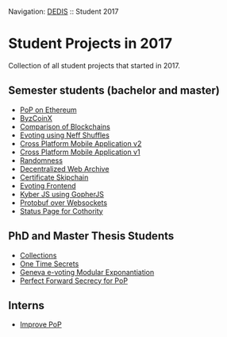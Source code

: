 Navigation: [DEDIS](https://github.com/dedis/doc) ::
Student 2017

# Student Projects in 2017
Collection of all student projects that started in 2017.

## Semester students (bachelor and master)

- [PoP on Ethereum](https://github.com/dedis/pop_ethereum)
- [ByzCoinX](https://github.com/dedis/student_17_bftcosi)
- [Comparison of Blockchains](https://github.com/dedis/student_17_byzcoin)
- [Evoting using Neff Shuffles](https://github.com/dedis/student_17_evoting)
- [Cross Platform Mobile Application v2](https://github.com/dedis/student_17_mobile)
- [Cross Platform Mobile Application v1](https://github.com/dedis/student_17_cothority-mobile)
- [Randomness](https://github.com/dedis/student_17_randomness)
- [Decentralized Web Archive](https://github.com/dedis/student_17_decenar)
- [Certificate Skipchain](https://github.com/dedis/student_17_certificate_skipchain)
- [Evoting Frontend](https://github.com/dedis/student_17_evoting_frontend)
- [Kyber JS using GopherJS](https://github.com/dedis/student_17_crypto_js)
- [Protobuf over Websockets](https://github.com/dedis/student_17_cothority_protobuf)
- [Status Page for Cothority](https://github.com/dedis/student_17_cothority-web)

## PhD and Master Thesis Students

- [Collections](https://github.com/dedis/student_17_collections)
- [One Time Secrets](https://github.com/dedis/student_17_ots)
- [Geneva e-voting Modular Exponantiation](https://github.com/dedis/student_17_geneva)
- [Perfect Forward Secrecy for PoP](https://github.com/dedis/pfs_pop)

## Interns

- [Improve PoP](https://github.com/dedis/student_17_pop)
